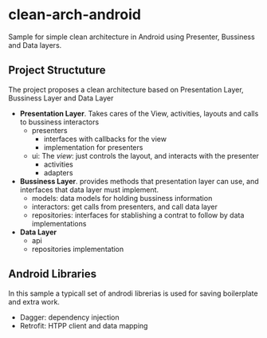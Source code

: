 # clean-arch-android
Sample for simple clean architecture in Android using Presenter, Bussiness and Data layers.

## Project Structuture

The project proposes a clean architecture based on Presentation Layer, Bussiness Layer and Data Layer
+ **Presentation Layer**. Takes cares of the View, activities, layouts and calls to bussiness interactors
  - presenters
    - interfaces with callbacks for the view
    - implementation for presenters
  - ui: The *view*: just controls the layout, and interacts with the presenter
    - activities
    - adapters  
+ **Bussiness Layer**. provides  methods that presentation layer can use, and interfaces that data layer must implement.
  - models: data models for holding bussiness information
  - interactors: get calls from presenters, and call data layer
  - repositories: interfaces for stablishing a contrat to follow by data implementations
+ **Data Layer**
  - api
  - repositories implementation
  
## Android Libraries

In this sample a typicall set of androdi librerias is used for saving boilerplate and extra work.

+ Dagger: dependency injection
+ Retrofit: HTPP client and data mapping
